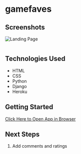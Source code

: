 # gamefaves

## Screenshots

![Landing Page]()

![]()

## Technologies Used

- HTML
- CSS
- Python
- Django
- Heroku

## Getting Started

[Click Here to Open App in Browser](https://<app_name>.herokuapp.com)

## Next Steps

1. Add comments and ratings